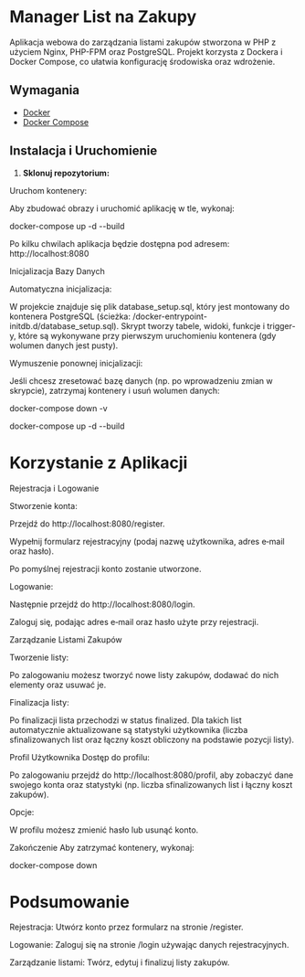 # Manager List na Zakupy

Aplikacja webowa do zarządzania listami zakupów stworzona w PHP z użyciem Nginx, PHP-FPM oraz PostgreSQL. Projekt korzysta z Dockera i Docker Compose, co ułatwia konfigurację środowiska oraz wdrożenie.

## Wymagania

- [Docker](https://www.docker.com/)
- [Docker Compose](https://docs.docker.com/compose/)

## Instalacja i Uruchomienie

1. **Sklonuj repozytorium:**

Uruchom kontenery:

Aby zbudować obrazy i uruchomić aplikację w tle, wykonaj:



docker-compose up -d --build


Po kilku chwilach aplikacja będzie dostępna pod adresem:
http://localhost:8080

Inicjalizacja Bazy Danych

Automatyczna inicjalizacja:

W projekcie znajduje się plik database_setup.sql, który jest montowany do kontenera PostgreSQL (ścieżka: /docker-entrypoint-initdb.d/database_setup.sql). Skrypt tworzy tabele, widoki, funkcje i trigger-y, które są wykonywane przy pierwszym uruchomieniu kontenera (gdy wolumen danych jest pusty).

Wymuszenie ponownej inicjalizacji:

Jeśli chcesz zresetować bazę danych (np. po wprowadzeniu zmian w skrypcie), zatrzymaj kontenery i usuń wolumen danych:



docker-compose down -v

docker-compose up -d --build


# Korzystanie z Aplikacji
Rejestracja i Logowanie

Stworzenie konta:

Przejdź do http://localhost:8080/register.

Wypełnij formularz rejestracyjny (podaj nazwę użytkownika, adres e‑mail oraz hasło).

Po pomyślnej rejestracji konto zostanie utworzone.


Logowanie:

Następnie przejdź do http://localhost:8080/login.

Zaloguj się, podając adres e‑mail oraz hasło użyte przy rejestracji.

Zarządzanie Listami Zakupów

Tworzenie listy:

Po zalogowaniu możesz tworzyć nowe listy zakupów, dodawać do nich elementy oraz usuwać je.

Finalizacja listy:

Po finalizacji lista przechodzi w status finalized. Dla takich list automatycznie aktualizowane są statystyki użytkownika (liczba sfinalizowanych list oraz łączny koszt obliczony na podstawie pozycji listy).

Profil Użytkownika
Dostęp do profilu:

Po zalogowaniu przejdź do http://localhost:8080/profil, aby zobaczyć dane swojego konta oraz statystyki (np. liczba sfinalizowanych list i łączny koszt zakupów).

Opcje:

W profilu możesz zmienić hasło lub usunąć konto.



Zakończenie
Aby zatrzymać kontenery, wykonaj:

docker-compose down

# Podsumowanie

Rejestracja: Utwórz konto przez formularz na stronie /register.

Logowanie: Zaloguj się na stronie /login używając danych rejestracyjnych.

Zarządzanie listami: Twórz, edytuj i finalizuj listy zakupów.
